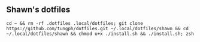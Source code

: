 ## Shawn's dotfiles
```shell script
cd ~ && rm -rf .dotfiles .local/dotfiles; git clone https://github.com/tungph/dotfiles.git ~/.local/dotfiles/shawn && cd ~/.local/dotfiles/shawn && chmod u+x ./install.sh && ./install.sh; zsh
```
